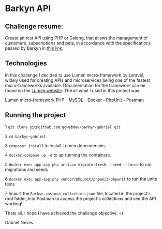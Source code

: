 # Barkyn API

## Challenge resume:
Create an rest API using PHP or Golang, that allows the management of customers, subscriptions and pets, in accordance with the specifications passed by Barkyn in [this link](https://gist.github.com/barkyndev/3048763d21f80a3b6355f10ee7510b6a).



## Technologies
In this challenge I decided to use Lumen micro-framework by Laravel, widely used for creating APIs and microservices being one of the fastest micro-frameworks available. Documentation for the framework can be found on the [Lumen website](https://lumen.laravel.com/docs). The all what I used in this project was:

Lumen micro-framework PHP - MySQL - Docker - PhpUnit - Postman

## Running the project

1 ```git clone git@github.com:ggwebdev/barkyn-gabriel.git```

2 ```cd barkyn-gabriel```

3 ```composer install``` to install Lumen dependencies

4 ```docker-compose up -d``` to up running the containers.

5 ```docker exec app-app php artisan migrate:fresh --seed --force``` to run migrations and seeds

6 ```docker exec app-app php vendor/phpunit/phpunit/phpunit``` to run the units tests

7 Import the ```Barkyn.postman_collection.json``` file, located in the project's root folder, into Postman to access the project's collections and see the API working!


Thats all. I hope I have achieved the challenge objective. =)

Gabriel Neves
